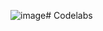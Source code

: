 ![image](https://github.com/user-attachments/assets/7c80964e-47f1-488c-90b8-8ba868b612a6)# Codelabs
